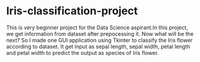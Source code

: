 # Iris-classification-project

This is very beginner project for the Data Science aspirant.In this project, we get information from dataset after prepocessing it. Now what will be the next? 
So I made one GUI application using Tkinter to classify the Iris flower according to dataset. It get input as sepal length, sepal width, petal length and petal width to predict the output as species of Iris flower.
